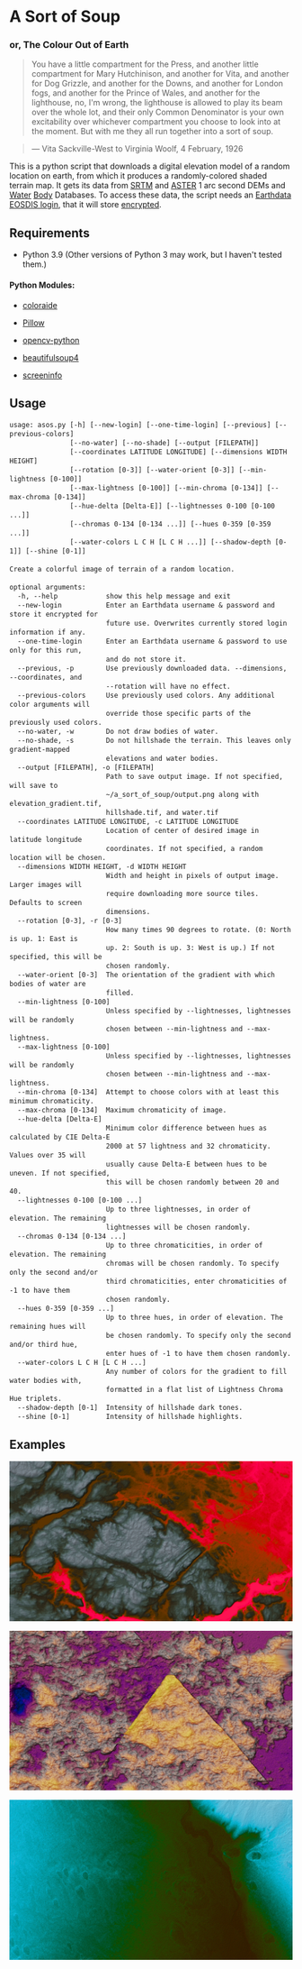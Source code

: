 # A Sort of Soup
### or, The Colour Out of Earth

> You have a little compartment for the Press, and another little compartment for Mary Hutchinison, and another for Vita, and another for Dog Grizzle, and another for the Downs, and another for London fogs, and another for the Prince of Wales, and another for the lighthouse, no, I'm wrong, the lighthouse is allowed to play its beam over the whole lot, and their only Common Denominator is your own excitability over whichever compartment you choose to look into at the moment. But with me they all run together into a sort of soup.

> — Vita Sackville-West to Virginia Woolf, 4 February, 1926

This is a python script that downloads a digital elevation model of a random location on earth, from which it produces a randomly-colored shaded terrain map. It gets its data from [SRTM](https://lpdaac.usgs.gov/products/srtmgl1v003/) and [ASTER](https://lpdaac.usgs.gov/products/astgtmv003/) 1 arc second DEMs and [Water](https://lpdaac.usgs.gov/products/srtmswbdv003/) [Body](https://lpdaac.usgs.gov/products/astwbdv001/) Databases. To access these data, the script needs an [Earthdata EOSDIS login](https://urs.earthdata.nasa.gov/users/new), that it will store [encrypted](https://github.com/zoggop/a-sort-of-soup/blob/main/catacomb.py).

## Requirements

- Python 3.9 (Other versions of Python 3 may work, but I haven't tested them.)

#### Python Modules:

- [coloraide](https://facelessuser.github.io/coloraide/)

- [Pillow](https://python-pillow.org/)

- [opencv-python](https://pypi.org/project/opencv-python/)

- [beautifulsoup4](https://pypi.org/project/beautifulsoup4/)

- [screeninfo](https://pypi.org/project/screeninfo/)

## Usage

```
usage: asos.py [-h] [--new-login] [--one-time-login] [--previous] [--previous-colors]
               [--no-water] [--no-shade] [--output [FILEPATH]]
               [--coordinates LATITUDE LONGITUDE] [--dimensions WIDTH HEIGHT]
               [--rotation [0-3]] [--water-orient [0-3]] [--min-lightness [0-100]]
               [--max-lightness [0-100]] [--min-chroma [0-134]] [--max-chroma [0-134]]
               [--hue-delta [Delta-E]] [--lightnesses 0-100 [0-100 ...]]
               [--chromas 0-134 [0-134 ...]] [--hues 0-359 [0-359 ...]]
               [--water-colors L C H [L C H ...]] [--shadow-depth [0-1]] [--shine [0-1]]

Create a colorful image of terrain of a random location.

optional arguments:
  -h, --help            show this help message and exit
  --new-login           Enter an Earthdata username & password and store it encrypted for
                        future use. Overwrites currently stored login information if any.
  --one-time-login      Enter an Earthdata username & password to use only for this run,
                        and do not store it.
  --previous, -p        Use previously downloaded data. --dimensions, --coordinates, and
                        --rotation will have no effect.
  --previous-colors     Use previously used colors. Any additional color arguments will
                        override those specific parts of the previously used colors.
  --no-water, -w        Do not draw bodies of water.
  --no-shade, -s        Do not hillshade the terrain. This leaves only gradient-mapped
                        elevations and water bodies.
  --output [FILEPATH], -o [FILEPATH]
                        Path to save output image. If not specified, will save to
                        ~/a_sort_of_soup/output.png along with elevation_gradient.tif,
                        hillshade.tif, and water.tif
  --coordinates LATITUDE LONGITUDE, -c LATITUDE LONGITUDE
                        Location of center of desired image in latitude longitude
                        coordinates. If not specified, a random location will be chosen.
  --dimensions WIDTH HEIGHT, -d WIDTH HEIGHT
                        Width and height in pixels of output image. Larger images will
                        require downloading more source tiles. Defaults to screen
                        dimensions.
  --rotation [0-3], -r [0-3]
                        How many times 90 degrees to rotate. (0: North is up. 1: East is
                        up. 2: South is up. 3: West is up.) If not specified, this will be
                        chosen randomly.
  --water-orient [0-3]  The orientation of the gradient with which bodies of water are
                        filled.
  --min-lightness [0-100]
                        Unless specified by --lightnesses, lightnesses will be randomly
                        chosen between --min-lightness and --max-lightness.
  --max-lightness [0-100]
                        Unless specified by --lightnesses, lightnesses will be randomly
                        chosen between --min-lightness and --max-lightness.
  --min-chroma [0-134]  Attempt to choose colors with at least this minimum chromaticity.
  --max-chroma [0-134]  Maximum chromaticity of image.
  --hue-delta [Delta-E]
                        Minimum color difference between hues as calculated by CIE Delta-E
                        2000 at 57 lightness and 32 chromaticity. Values over 35 will
                        usually cause Delta-E between hues to be uneven. If not specified,
                        this will be chosen randomly between 20 and 40.
  --lightnesses 0-100 [0-100 ...]
                        Up to three lightnesses, in order of elevation. The remaining
                        lightnesses will be chosen randomly.
  --chromas 0-134 [0-134 ...]
                        Up to three chromaticities, in order of elevation. The remaining
                        chromas will be chosen randomly. To specify only the second and/or
                        third chromaticities, enter chromaticities of -1 to have them
                        chosen randomly.
  --hues 0-359 [0-359 ...]
                        Up to three hues, in order of elevation. The remaining hues will
                        be chosen randomly. To specify only the second and/or third hue,
                        enter hues of -1 to have them chosen randomly.
  --water-colors L C H [L C H ...]
                        Any number of colors for the gradient to fill water bodies with,
                        formatted in a flat list of Lightness Chroma Hue triplets.
  --shadow-depth [0-1]  Intensity of hillshade dark tones.
  --shine [0-1]         Intensity of hillshade highlights.
```

## Examples

![Example Terrain Map 1](example1.jpg)

![Example Terrain Map 2](example2.jpg)

![Example Terrain Map 3](example3.jpg)